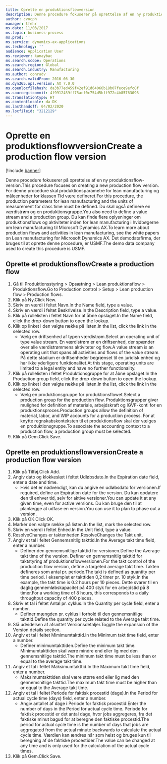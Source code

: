```yaml
---
title: Oprette en produktionsflowversion
description: Denne procedure fokuserer på oprettelse af en ny produktionsflow-version.
author: cvocph
manager: tfehr
ms.date: 11/03/2017
ms.topic: business-process
ms.prod: ''
ms.service: dynamics-ax-applications
ms.technology: ''
audience: Application User
ms.reviewer: kamaybac
ms.search.scope: Operations
ms.search.region: Global
ms.search.industry: Manufacturing
ms.author: conradv
ms.search.validFrom: 2016-06-30
ms.dyn365.ops.version: AX 7.0.0
ms.openlocfilehash: da3b77ed459f42ef91d64066b18b07fece9efc8f
ms.sourcegitcommit: 4f9912439ff78acf0c754d5bff972c4b85763093
ms.translationtype: HT
ms.contentlocale: da-DK
ms.lasthandoff: 04/02/2020
ms.locfileid: "3212129"
---
```

# <a name="create-a-production-flow-version"></a><span data-ttu-id="ef3b5-103">Oprette en produktionsflowversion</span><span class="sxs-lookup"><span data-stu-id="ef3b5-103">Create a production flow version</span></span>

[!include [banner](../../includes/banner.md)]

<span data-ttu-id="ef3b5-104">Denne procedure fokuserer på oprettelse af en ny produktionsflow-version.</span><span class="sxs-lookup"><span data-stu-id="ef3b5-104">This procedure focuses on creating a new production flow version.</span></span> <span data-ttu-id="ef3b5-105">For denne procedure skal produktionsparametre for lean manufacturing og måleenheder for klassen Tid være defineret.</span><span class="sxs-lookup"><span data-stu-id="ef3b5-105">For this procedure, the production parameters for lean manufacturing and the units of measurement for class time must be defined.</span></span> <span data-ttu-id="ef3b5-106">Du skal også definere en værdistrøm og en produktionsgruppe.</span><span class="sxs-lookup"><span data-stu-id="ef3b5-106">You also need to define a value stream and a production group.</span></span> <span data-ttu-id="ef3b5-107">Du kan finde flere oplysninger om produktionsflows og aktiviteter inden for lean manufacturing i hvidbøgerne om lean manufacturing til Microsoft Dynamics AX.</span><span class="sxs-lookup"><span data-stu-id="ef3b5-107">To learn more about production flows and activities in lean manufacturing, see the white papers on Lean manufacturing for Microsoft Dynamics AX.</span></span> <span data-ttu-id="ef3b5-108">Det demodatafirma, der bruges til at oprette denne procedure, er USMF.</span><span class="sxs-lookup"><span data-stu-id="ef3b5-108">The demo data company used to create this procedure is USMF.</span></span>


## <a name="create-a-production-flow"></a><span data-ttu-id="ef3b5-109">Oprette et produktionsflow</span><span class="sxs-lookup"><span data-stu-id="ef3b5-109">Create a production flow</span></span>
1. <span data-ttu-id="ef3b5-110">Gå til Produktionsstyring > Opsætning > Lean produktionsflow > Produktionsflow.</span><span class="sxs-lookup"><span data-stu-id="ef3b5-110">Go to Production control > Setup > Lean production flow > Production flows.</span></span>
2. <span data-ttu-id="ef3b5-111">Klik på Ny.</span><span class="sxs-lookup"><span data-stu-id="ef3b5-111">Click New.</span></span>
3. <span data-ttu-id="ef3b5-112">Skriv en værdi i feltet Navn.</span><span class="sxs-lookup"><span data-stu-id="ef3b5-112">In the Name field, type a value.</span></span>
4. <span data-ttu-id="ef3b5-113">Skriv en værdi i feltet Beskrivelse.</span><span class="sxs-lookup"><span data-stu-id="ef3b5-113">In the Description field, type a value.</span></span>
5. <span data-ttu-id="ef3b5-114">Klik på rullelisten i feltet Navn for at åbne opslaget.</span><span class="sxs-lookup"><span data-stu-id="ef3b5-114">In the Name field, click the drop-down button to open the lookup.</span></span>
6. <span data-ttu-id="ef3b5-115">Klik op linket i den valgte række på listen.</span><span class="sxs-lookup"><span data-stu-id="ef3b5-115">In the list, click the link in the selected row.</span></span>
    * <span data-ttu-id="ef3b5-116">Vælg en driftsenhed af typen værdistrøm.</span><span class="sxs-lookup"><span data-stu-id="ef3b5-116">Select an operating unit of type value stream.</span></span> <span data-ttu-id="ef3b5-117">En værdistrøm er en driftsenhed, der spænder over alle værdistrømmens aktiviteter og flow.</span><span class="sxs-lookup"><span data-stu-id="ef3b5-117">A value stream is an operating unit that spans all activities and flows of the value stream.</span></span> <span data-ttu-id="ef3b5-118">På dette stadium er driftsenheder begrænset til en juridisk enhed og har ikke yderligere funktionalitet.</span><span class="sxs-lookup"><span data-stu-id="ef3b5-118">At this stage, operating units are limited to a legal entity and have no further functionality.</span></span>  
7. <span data-ttu-id="ef3b5-119">Klik på rullelisten i feltet Produktionsgruppe for at åbne opslaget.</span><span class="sxs-lookup"><span data-stu-id="ef3b5-119">In the Production group field, click the drop-down button to open the lookup.</span></span>
8. <span data-ttu-id="ef3b5-120">Klik op linket i den valgte række på listen.</span><span class="sxs-lookup"><span data-stu-id="ef3b5-120">In the list, click the link in the selected row.</span></span>
    * <span data-ttu-id="ef3b5-121">Vælg en produktionsgruppe for produktionsflowet.</span><span class="sxs-lookup"><span data-stu-id="ef3b5-121">Select a production group for the production flow.</span></span> <span data-ttu-id="ef3b5-122">Produktionsgrupper giver mulighed for definition af materiale, arbejdskraft og IGVF-konti for en produktionsproces.</span><span class="sxs-lookup"><span data-stu-id="ef3b5-122">Production groups allow the definition of material, labor, and WIP accounts for a production process.</span></span> <span data-ttu-id="ef3b5-123">For at knytte regnskabskonteksten til et produktionsflow skal der vælges en produktionsgruppe.</span><span class="sxs-lookup"><span data-stu-id="ef3b5-123">To associate the accounting context to a production flow, a production group must be selected.</span></span>  
9. <span data-ttu-id="ef3b5-124">Klik på Gem.</span><span class="sxs-lookup"><span data-stu-id="ef3b5-124">Click Save.</span></span>

## <a name="create-a-production-flow-version"></a><span data-ttu-id="ef3b5-125">Oprette en produktionsflowversion</span><span class="sxs-lookup"><span data-stu-id="ef3b5-125">Create a production flow version</span></span>
1. <span data-ttu-id="ef3b5-126">Klik på Tilføj.</span><span class="sxs-lookup"><span data-stu-id="ef3b5-126">Click Add.</span></span>
2. <span data-ttu-id="ef3b5-127">Angiv dato og klokkeslæt i feltet Udløbsdato.</span><span class="sxs-lookup"><span data-stu-id="ef3b5-127">In the Expiration date field, enter a date and time.</span></span>
    * <span data-ttu-id="ef3b5-128">Hvis det er nødvendigt, kan du angive en udløbsdato for versionen.</span><span class="sxs-lookup"><span data-stu-id="ef3b5-128">If required, define an Expiration date for the version.</span></span> <span data-ttu-id="ef3b5-129">Du kan opdatere den til enhver tid, selv for aktive versioner.</span><span class="sxs-lookup"><span data-stu-id="ef3b5-129">You can update it at any given time, even for active versions.</span></span> <span data-ttu-id="ef3b5-130">Du kan bruge den til at planlægge at udfase en version.</span><span class="sxs-lookup"><span data-stu-id="ef3b5-130">You can use it to plan to phase out a version.</span></span>  
3. <span data-ttu-id="ef3b5-131">Klik på OK.</span><span class="sxs-lookup"><span data-stu-id="ef3b5-131">Click OK.</span></span>
4. <span data-ttu-id="ef3b5-132">Markér den valgte række på listen.</span><span class="sxs-lookup"><span data-stu-id="ef3b5-132">In the list, mark the selected row.</span></span>
5. <span data-ttu-id="ef3b5-133">Skriv en værdi i feltet Enhed.</span><span class="sxs-lookup"><span data-stu-id="ef3b5-133">In the Unit field, type a value.</span></span>
6. <span data-ttu-id="ef3b5-134">ResolveChanges er taktenheden.</span><span class="sxs-lookup"><span data-stu-id="ef3b5-134">ResolveChanges the Takt unit.</span></span>
7. <span data-ttu-id="ef3b5-135">Angiv et tal i feltet Gennemsnitlig takttid.</span><span class="sxs-lookup"><span data-stu-id="ef3b5-135">In the Average takt time field, enter a number.</span></span>
    * <span data-ttu-id="ef3b5-136">Definer den gennemsnitlige takttid for versionen.</span><span class="sxs-lookup"><span data-stu-id="ef3b5-136">Define the Average takt time of the version.</span></span> <span data-ttu-id="ef3b5-137">Definer en gennemsnitlig takttid for taktstyring af produktionsflowversionen.</span><span class="sxs-lookup"><span data-stu-id="ef3b5-137">For the takt control of the production flow version, define a targeted average takt time.</span></span> <span data-ttu-id="ef3b5-138">Takten defineres som antal pr. periode.</span><span class="sxs-lookup"><span data-stu-id="ef3b5-138">The takt is defined as quantity per time period.</span></span> <span data-ttu-id="ef3b5-139">I eksemplet er takttiden 0,2 timer pr. 10 styk.</span><span class="sxs-lookup"><span data-stu-id="ef3b5-139">In the example, the takt time is 0.2 hours per 10 pieces.</span></span> <span data-ttu-id="ef3b5-140">Dette svarer til en daglig gennemløbskapacitet på 400 styk for en arbejdstid på 8 timer.</span><span class="sxs-lookup"><span data-stu-id="ef3b5-140">For a working time of 8 hours, this corresponds to a daily throughput capacity of 400 pieces.</span></span>  
8. <span data-ttu-id="ef3b5-141">Skriv et tal i feltet Antal pr. cyklus.</span><span class="sxs-lookup"><span data-stu-id="ef3b5-141">In the Quantity per cycle field, enter a number.</span></span>
    * <span data-ttu-id="ef3b5-142">Definer mængden pr. cyklus i forhold til den gennemsnitlige takttid.</span><span class="sxs-lookup"><span data-stu-id="ef3b5-142">Define the quantity per cycle related to the Average takt time.</span></span>  
9. <span data-ttu-id="ef3b5-143">Slå udvidelsen af afsnittet Versionsdetaljer.</span><span class="sxs-lookup"><span data-stu-id="ef3b5-143">Toggle the expansion of the Version details section.</span></span>
10. <span data-ttu-id="ef3b5-144">Angiv et tal i feltet Mimimumtakttid.</span><span class="sxs-lookup"><span data-stu-id="ef3b5-144">In the Minimum takt time field, enter a number.</span></span>
    * <span data-ttu-id="ef3b5-145">Definer minimumtakttiden.</span><span class="sxs-lookup"><span data-stu-id="ef3b5-145">Define the minimum takt time.</span></span> <span data-ttu-id="ef3b5-146">Minimumtakttiden skal være mindre end eller lig med den gennemsnitlige takttid.</span><span class="sxs-lookup"><span data-stu-id="ef3b5-146">The minimum takt time must be less than or equal to the average takt time.</span></span>  
11. <span data-ttu-id="ef3b5-147">Angiv et tal i feltet Maksimumtakttid.</span><span class="sxs-lookup"><span data-stu-id="ef3b5-147">In the Maximum takt time field, enter a number.</span></span>
    * <span data-ttu-id="ef3b5-148">Maksimumtakttiden skal være større end eller lig med den gennemsnitlige takttid.</span><span class="sxs-lookup"><span data-stu-id="ef3b5-148">The maximum takt time must be higher than or equal to the Average takt time.</span></span>  
12. <span data-ttu-id="ef3b5-149">Angiv et tal i feltet Periode for faktisk procestid (dage).</span><span class="sxs-lookup"><span data-stu-id="ef3b5-149">In the Period for actual cycle time (days) field, enter a number.</span></span>
    * <span data-ttu-id="ef3b5-150">Angiv antallet af dage i Periode for faktisk procestid.</span><span class="sxs-lookup"><span data-stu-id="ef3b5-150">Enter the number of days in the Period for actual cycle time.</span></span> <span data-ttu-id="ef3b5-151">Periode for faktisk procestid er det antal dage, hvor jobs aggregeres, fra det faktiske minut bagud for at beregne den faktiske procestid.</span><span class="sxs-lookup"><span data-stu-id="ef3b5-151">The period for actual cycle time is the number of days that jobs are aggregated from the actual minute backwards to calculate the actual cycle time.</span></span> <span data-ttu-id="ef3b5-152">Værdien kan ændres når som helst og bruges kun til beregning af de faktiske procestider.</span><span class="sxs-lookup"><span data-stu-id="ef3b5-152">The value can be changed at any time and is only used for the calculation of the actual cycle times.</span></span>  
13. <span data-ttu-id="ef3b5-153">Klik på Gem.</span><span class="sxs-lookup"><span data-stu-id="ef3b5-153">Click Save.</span></span>

